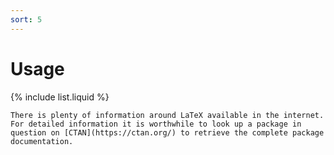 ```yaml
---
sort: 5
---
```

# Usage
{% include list.liquid %}
```tip
There is plenty of information around LaTeX available in the internet. For detailed information it is worthwhile to look up a package in question on [CTAN](https://ctan.org/) to retrieve the complete package documentation.
```
